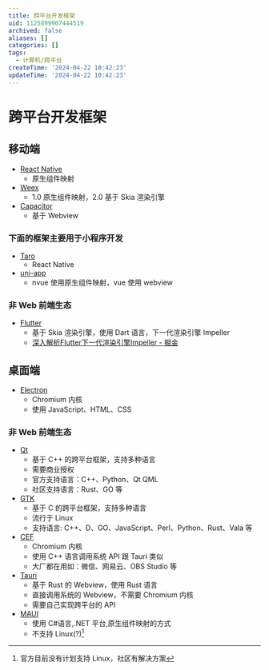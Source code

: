 ```yaml
---
title: 跨平台开发框架
uid: 1125899907444519
archived: false
aliases: []
categories: []
tags:
  - 计算机/跨平台
createTime: '2024-04-22 10:42:23'
updateTime: '2024-04-22 10:42:23'
---
```


# 跨平台开发框架

## 移动端

- [React Native](https://reactnative.dev/)
  - 原生组件映射
- [Weex](https://weex.apache.org/)
  - 1.0 原生组件映射，2.0 基于 Skia 渲染引擎
- [Capacitor](https://capacitorjs.com/)
  - 基于 Webview

### 下面的框架主要用于小程序开发

- [Taro](https://taro.aotu.io/)
  - React Native
- [uni-app](https://uniapp.dcloud.io/)
  - nvue 使用原生组件映射，vue 使用 webview

### 非 Web 前端生态

- [Flutter](https://flutter.dev/)
  - 基于 Skia 渲染引擎，使用 Dart 语言，下一代渲染引擎 Impeller
  - [深入解析Flutter下一代渲染引擎Impeller - 掘金](https://juejin.cn/post/7134950321595351047#heading-4)

## 桌面端

- [Electron](https://www.electronjs.org/)
  - Chromium 内核
  - 使用 JavaScript、HTML、CSS

### 非 Web 前端生态

- [Qt](https://www.qt.io/)
  - 基于 C++ 的跨平台框架，支持多种语言
  - 需要商业授权
  - 官方支持语言：C++、Python、Qt QML
  - 社区支持语言：Rust、GO 等
- [GTK](https://www.gtk.org/)
  - 基于 C 的跨平台框架，支持多种语言
  - 流行于 Linux
  - 支持语言: C++、D、GO、JavaScript、Perl、Python、Rust、Vala 等
- [CEF](https://bitbucket.org/chromiumembedded/cef/src/master/)
  - Chromium 内核
  - 使用 C++ 语言调用系统 API 跟 Tauri 类似
  - 大厂都在用如：微信、网易云、OBS Studio 等
- [Tauri](https://tauri.studio/)
  - 基于 Rust 的 Webview，使用 Rust 语言
  - 直接调用系统的 Webview，不需要 Chromium 内核
  - 需要自己实现跨平台的 API
- [MAUI](https://dotnet.microsoft.com/zh-cn/apps/maui)
  - 使用 C#语言,.NET 平台,原生组件映射的方式
  - 不支持 Linux(?)[^1]

[^1]: 官方目前没有计划支持 Linux，社区有解决方案
